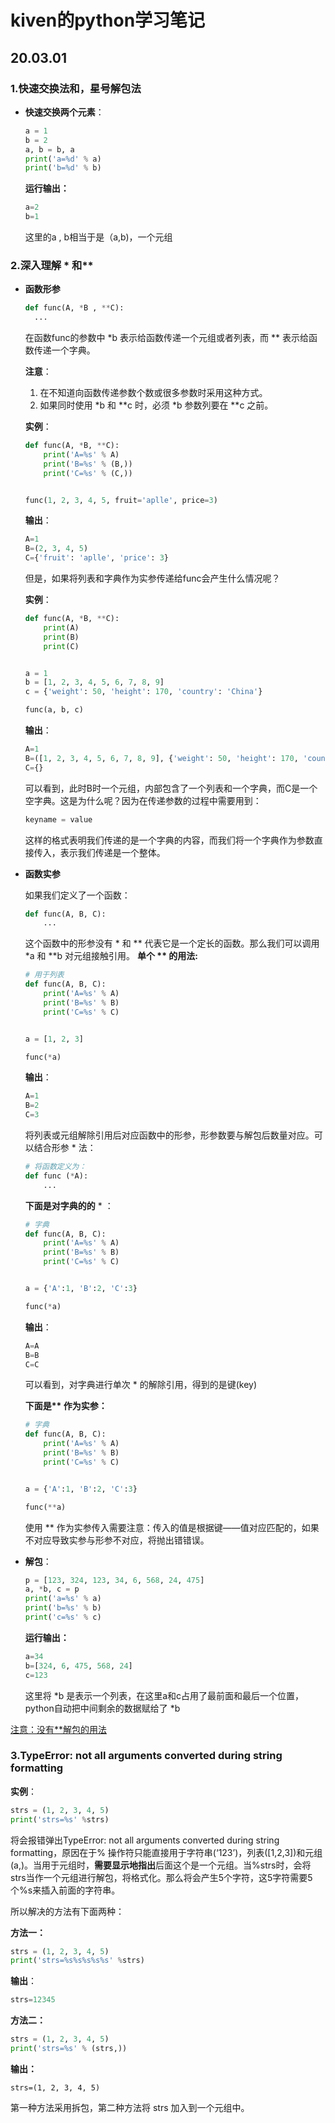 # kiven的python学习笔记

## 20.03.01

### 1.快速交换法和，星号解包法

* **快速交换两个元素**：

  ```python
  a = 1
  b = 2
  a, b = b, a
  print('a=%d' % a)
  print('b=%d' % b)
  ```

  **运行输出：**

  ``` python
  a=2
  b=1
  ```

  这里的a , b相当于是（a,b)，一个元组

  

### 2.深入理解 * 和**

* **函数形参**

  ``` python
  def func(A, *B , **C):
  	...
  ```

  在函数func的参数中 *b 表示给函数传递一个元组或者列表，而 ** 表示给函数传递一个字典。

  **注意**：

  1. 在不知道向函数传递参数个数或很多参数时采用这种方式。
  2. 如果同时使用 \*b 和 \*\*c 时，必须 *b 参数列要在 \*\*c 之前。

  **实例**：

  ``` python
  def func(A, *B, **C):
      print('A=%s' % A)
      print('B=%s' % (B,))
      print('C=%s' % (C,))
  
  
  func(1, 2, 3, 4, 5, fruit='aplle', price=3)
  ```

  **输出**：

  ``` python
  A=1
  B=(2, 3, 4, 5)
  C={'fruit': 'aplle', 'price': 3}
  ```

  但是，如果将列表和字典作为实参传递给func会产生什么情况呢？

  **实例**：

  ``` python
  def func(A, *B, **C):
      print(A)
      print(B)
      print(C)
  
  
  a = 1
  b = [1, 2, 3, 4, 5, 6, 7, 8, 9]
  c = {'weight': 50, 'height': 170, 'country': 'China'}
  
  func(a, b, c)
  ```

  **输出**：

  ``` python
  A=1
  B=([1, 2, 3, 4, 5, 6, 7, 8, 9], {'weight': 50, 'height': 170, 'country': 'China'})
  C={}
  ```

  ​	可以看到，此时B时一个元组，内部包含了一个列表和一个字典，而C是一个空字典。这是为什么呢？因为在传递参数的过程中需要用到：

  ``` python
  keyname = value
  ```

  这样的格式表明我们传递的是一个字典的内容，而我们将一个字典作为参数直接传入，表示我们传递是一个整体。

* **函数实参**

  如果我们定义了一个函数：

  ``` python
  def func(A, B, C):
      ...
  ```

  这个函数中的形参没有 * 和 ** 代表它是一个定长的函数。那么我们可以调用 *a 和 \*\*b 对元组接触引用。         **单个 \*\* 的用法:**

  ``` python
  # 用于列表
  def func(A, B, C):
      print('A=%s' % A)
      print('B=%s' % B)
      print('C=%s' % C)
  
  
  a = [1, 2, 3]
  
  func(*a)
  
  ```

  **输出**：

  ``` python
  A=1
  B=2
  C=3
  ```

  将列表或元组解除引用后对应函数中的形参，形参数要与解包后数量对应。可以结合形参 * 法：

  ``` python
  # 将函数定义为：
  def func (*A):
      ...
  ```

  **下面是对字典的的** * ：

  ``` python
  # 字典
  def func(A, B, C):
      print('A=%s' % A)
      print('B=%s' % B)
      print('C=%s' % C)
  
  
  a = {'A':1, 'B':2, 'C':3}
  
  func(*a)
  ```

  **输出**：

  ``` python
  A=A
  B=B
  C=C
  ```

  可以看到，对字典进行单次 * 的解除引用，得到的是键(key)

  

  **下面是\*\* 作为实参：**

  ``` python
  # 字典
  def func(A, B, C):
      print('A=%s' % A)
      print('B=%s' % B)
      print('C=%s' % C)
  
  
  a = {'A':1, 'B':2, 'C':3}
  
  func(**a)
  ```

  使用 ** 作为实参传入需要注意：传入的值是根据键——值对应匹配的，如果不对应导致实参与形参不对应，将抛出错错误。

* **解包**：

  ```python
  p = [123, 324, 123, 34, 6, 568, 24, 475]
  a, *b, c = p
  print('a=%s' % a)
  print('b=%s' % b)
  print('c=%s' % c)
  ```

  **运行输出：**

  ``` python
  a=34
  b=[324, 6, 475, 568, 24]
  c=123
  ```

  这里将 *b 是表示一个列表，在这里a和c占用了最前面和最后一个位置，python自动把中间剩余的数据赋给了 *b

<u>注意：没有**解包的用法</u>



### 3.TypeError: not all arguments converted during string formatting

**实例**：

``` python
strs = (1, 2, 3, 4, 5)
print('strs=%s' %strs)
```

将会报错弹出TypeError: not all arguments converted during string formatting，原因在于% 操作符只能直接用于字符串(‘123’)，列表([1,2,3])和元组(a,)。当用于元组时，**需要显示地指出**后面这个是一个元组。当%strs时，会将strs当作一个元组进行解包，将格式化。那么将会产生5个字符，这5字符需要5个%s来插入前面的字符串。

所以解决的方法有下面两种：

**方法一：**

``` python
strs = (1, 2, 3, 4, 5)
print('strs=%s%s%s%s%s' %strs)
```

**输出**：

``` python
strs=12345
```

**方法二：**

``` python
strs = (1, 2, 3, 4, 5)
print('strs=%s' % (strs,))
```

**输出：**

```
strs=(1, 2, 3, 4, 5)
```

第一种方法采用拆包，第二种方法将 strs 加入到一个元组中。
